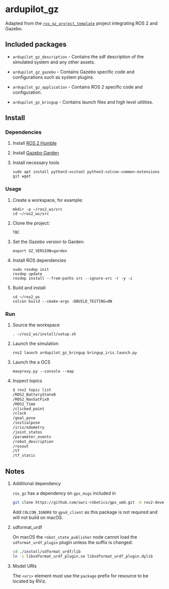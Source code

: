 # ardupilot_gz

Adapted from the [`ros_gz_project_template`](https://github.com/gazebosim/ros_gz_project_template) project integrating ROS 2 and Gazebo.

## Included packages

* `ardupilot_gz_description` - Contains the sdf description of the simulated
  system and any other assets.

* `ardupilot_gz_gazebo` - Contains Gazebo specific code and configurations such
  as system plugins.

* `ardupilot_gz_application` - Contains ROS 2 specific code and configuration.

* `ardupilot_gz_bringup` - Contains launch files and high level utilities.


## Install

### Dependencies

1. Install [ROS 2 Humble](https://docs.ros.org/en/humble/index.html)

1. Install [Gazebo Garden](https://gazebosim.org/docs/garden)

1. Install necessary tools

    `sudo apt install python3-vcstool python3-colcon-common-extensions git wget`

### Usage

1. Create a workspace, for example:

    ```
    mkdir -p ~/ros2_ws/src
    cd ~/ros2_ws/src
    ```

1. Clone the project:

    ```
    TBC
    ```

1. Set the Gazebo version to Garden:

    ```
    export GZ_VERSION=garden
    ```

1. Install ROS dependencies

    ```
    sudo rosdep init
    rosdep update
    rosdep install --from-paths src --ignore-src -r -y -i
    ```

1. Build and install

    ```
    cd ~/ros2_ws
    colcon build --cmake-args -DBUILD_TESTING=ON
    ```

### Run

1. Source the workspace

    `. ~/ros2_ws/install/setup.sh`

1. Launch the simulation

    `ros2 launch ardupilot_gz_bringup bringup_iris.launch.py`

1. Launch the a GCS

    `mavproxy.py --console --map`

1. Inspect topics

    ```bash
    $ ros2 topic list
    /ROS2_BatteryState0
    /ROS2_NavSatFix0
    /ROS2_Time
    /clicked_point
    /clock
    /goal_pose
    /initialpose
    /iris/odometry
    /joint_states
    /parameter_events
    /robot_description
    /rosout
    /tf
    /tf_static
    ```


## Notes

1. Additional dependency

    `ros_gz` has a dependency on `gps_msgs` included in

    ```bash
    git clone https://github.com/swri-robotics/gps_umd.git -b ros2-devel
    ```

    Add `COLCON_IGNORE` to `gpsd_client` as this package is not required and
    will not build on macOS. 

1. sdformat_urdf

    On macOS the `robot_state_publisher` node cannot load the
    `sdformat_urdf_plugin` plugin unless the
    suffix is changed:

    ```bash
    cd ./install/sdformat_urdf/lib
    ln -s libsdformat_urdf_plugin.so libsdformat_urdf_plugin.dylib
    ```

1. Model URIs

    The `<uri>` element must use the `package` prefix for resource to be located
    by RViz.
